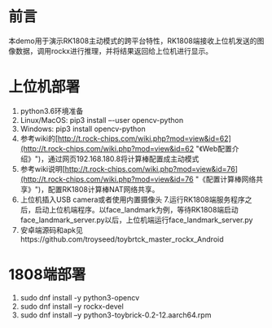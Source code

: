 # 前言 
本demo用于演示RK1808主动模式的跨平台特性，RK1808端接收上位机发送的图像数据，调用rockx进行推理，并将结果返回给上位机进行显示。

# 上位机部署
1. python3.6环境准备
2. Linux/MacOS: pip3 install –-user opencv-python 
3. Windows: pip3 install opencv-python 
4. 参考wiki的[http://t.rock-chips.com/wiki.php?mod=view&id=62](http://t.rock-chips.com/wiki.php?mod=view&id=62 "《Web配置介绍》")，通过网页192.168.180.8将计算棒配置成主动模式
5. 参考wiki说明[http://t.rock-chips.com/wiki.php?mod=view&id=76](http://t.rock-chips.com/wiki.php?mod=view&id=76 "《配置计算棒网络共享》")，配置RK1808计算棒NAT网络共享。
6. 上位机插入USB camera或者使用内置摄像头
7.运行RK1808端服务程序之后，启动上位机端程序。以face_landmark为例，等待RK1808端启动face_landmark_server.py以后，上位机端运行face_landmark_server.py
8. 安卓端源码和apk见https://github.com/troyseed/toybrtck_master_rockx_Android

# 1808端部署
1. sudo dnf install -y python3-opencv
2. sudo dnf install –y rockx-devel
3. sudo dnf install –y python3-toybrick-0.2-12.aarch64.rpm

